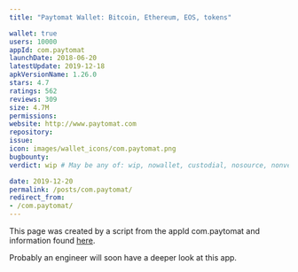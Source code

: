 ```yaml
---
title: "Paytomat Wallet: Bitcoin, Ethereum, EOS, tokens"

wallet: true
users: 10000
appId: com.paytomat
launchDate: 2018-06-20
latestUpdate: 2019-12-18
apkVersionName: 1.26.0
stars: 4.7
ratings: 562
reviews: 309
size: 4.7M
permissions:
website: http://www.paytomat.com
repository:
issue:
icon: images/wallet_icons/com.paytomat.png
bugbounty:
verdict: wip # May be any of: wip, nowallet, custodial, nosource, nonverifiable, verifiable, bounty, cert1, cert2, cert3

date: 2019-12-20
permalink: /posts/com.paytomat/
redirect_from:
- /com.paytomat/
---
```


This page was created by a script from the appId com.paytomat and information found
[here](https://play.google.com/store/apps/details?id=com.paytomat).

Probably an engineer will soon have a deeper look at this app.
